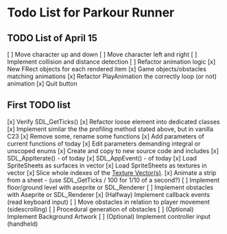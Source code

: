 # Todo List for Parkour Runner

## TODO List of April 15
[ ] Move character up and down
[ ] Move character left and right
[ ] Implement collision and distance detection
[ ] Refactor animation logic
[x] New FRect objects for each rendered item
[x] Game objects/obstacles matching animations
[x] Refactor PlayAnimation the correctly loop (or not) animation
[x] Quit button


## First TODO list
[x] Verify SDL_GetTicks()
[x] Refactor loose element into dedicated classes
[x] Implement similar the the profiling method stated above, but in vanilla C23
[x] Remove some, rename some functions
[x] Add parameters of current functions of today
[x] Edit parameters demanding integral or unscoped enums
[x] Create and copy to new source code and includes
[x] SDL_AppIterate() - of today
[x] SDL_AppEvent() - of today
[x] Load SpriteSheets as surfaces in vector
[x] Load SpriteSheets as textures in vector
[x] Slice whole indexes of the [Texture Vector(s)](https://www.reddit.com/r/sdl/comments/1bo7k1l/tutorial_for_spritestrips/?rdt=46632). 
[x] Animate a strip from a sheet - (use SDL_GetTicks / 100 for 1/10 of a second?)
[ ] Implement floor/ground level with aseprite or SDL_Renderer
[ ] Implement obstacles with Aseprite or SDL_Renderer
[x] (Halfway) Implement callback events (read keyboard input)
[ ] Move obstacles in relation to player movement (sidescrolling)
[ ] Procedural generation of obstacles
[ ] (Optional) Implement Background Artwork
[ ] (Optional) Implement controller input (handheld)